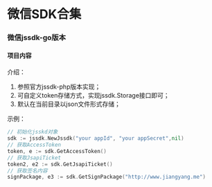 # 微信SDK合集

### 微信jssdk-go版本

#### 项目内容

介绍：
 1. 参照官方jssdk-php版本实现；
 2. 可自定义token存储方式，实现jssdk.Storage接口即可；
 3. 默认在当前目录以json文件形式存储；
 
 
示例：
```go
// 初始化jsskd对象
sdk := jssdk.NewJssdk("your appId", "your appSecret",nil)
// 获取AccessToken
token, e := sdk.GetAccessToken()
// 获取JsapiTicket
token2, e2 := sdk.GetJsapiTicket()
// 获取签名内容
signPackage, e3 := sdk.GetSignPackage("http://www.jiangyang.me")
```

